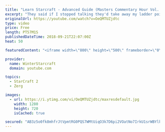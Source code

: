 ```yaml
---
title: "Learn Starcraft - Advanced Guide (Masters Commentary Hour Vol. 1)"
excerpt: "They said if I stopped talking they'd take away my ladder points. Next one I upload will have more terran/toss blame RNGesus."
originalUrl: https://youtube.com/watch?v=OeQMTUZjdtc
type: video
price: Free
length: PT57M1S
publishedDateTime: 2018-09-21T22:07:00Z
heat: 50

featuredContent: "<iframe width=\"800\" height=\"500\" frameborder=\"0\" src=\"https://www.youtube.com/embed/OeQMTUZjdtc\" allow=\"accelerometer; autoplay; encrypted-media; gyroscope; picture-in-picture\" allowfullscreen></iframe>"

provider:
  name: WinterStarcraft
  domain: youtube.com

topics:
  - StarCraft 2
  - Zerg

images:
  - url: https://i.ytimg.com/vi/OeQMTUZjdtc/maxresdefault.jpg
    width: 1280
    height: 720
    isCached: true

secured: "AB3z5o0fk8mhfrJtVpmtRG0PQS7WMtUiqO3k7D6pi2VOatNo7IrkU1srWBYlkb43uoQkcxNlwIvkobMHHlI+YgC/3SkYxo7+ZSMz9aYFxnDg2VcUKabx54ZT8xtq14mXuA/Z5kUHrVpUWh+ZEQoNtMC7oQ+R/6ZLUgVgOxWlscR1Bihw1bx6OH3ypqSrTSuAF5qyFaoGlJphIXS3EaS1KKB5BF5ks53SpJzKHTmEgVzV6QXADHGoK5BW6OCPV5GTQEjURSa+pXLjHCUdZGODt/h01n5twZktRWwp3iKGTQ3RLycPYLn+DmJU0Xzycwn+qgtgn10pQlR/2uiP2OyskOTcJLfX2/I4SyOVt/3cv7R9y0+vgaerpc6arFTi0+cxIICeLAEBLyUI6rjZ57m4E1GuCznrqID2bURloilbryw=;454CAyw1W0xSTO1xog8y5w=="
---
```


